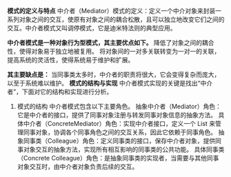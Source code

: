 **模式的定义与特点**
中介者（Mediator）模式的定义：定义一个中介对象来封装一系列对象之间的交互，使原有对象之间的耦合松散，且可以独立地改变它们之间的交互。中介者模式又叫调停模式，它是迪米特法则的典型应用。

**中介者模式是一种对象行为型模式，其主要优点如下。**
降低了对象之间的耦合性，使得对象易于独立地被复用。
将对象间的一对多关联转变为一对一的关联，提高系统的灵活性，使得系统易于维护和扩展。

**其主要缺点是：**
当同事类太多时，中介者的职责将很大，它会变得复杂而庞大，以至于系统难以维护。
**模式的结构与实现**
中介者模式实现的关键是找出“中介者”，下面对它的结构和实现进行分析。
1. 模式的结构
中介者模式包含以下主要角色。
抽象中介者（Mediator）角色：它是中介者的接口，提供了同事对象注册与转发同事对象信息的抽象方法。
具体中介者（ConcreteMediator）角色：实现中介者接口，定义一个 List 来管理同事对象，协调各个同事角色之间的交互关系，因此它依赖于同事角色。
抽象同事类（Colleague）角色：定义同事类的接口，保存中介者对象，提供同事对象交互的抽象方法，实现所有相互影响的同事类的公共功能。
具体同事类（Concrete Colleague）角色：是抽象同事类的实现者，当需要与其他同事对象交互时，由中介者对象负责后续的交互。